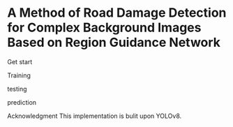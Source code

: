 A Method of Road Damage Detection for Complex Background Images Based on Region Guidance Network
=

Get start

Training

testing

prediction


Acknowledgment
This implementation is bulit upon YOLOv8.
